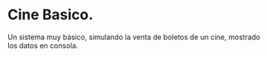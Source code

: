 # Cine Basico.

Un sistema muy básico, simulando la venta de boletos de un cine, mostrado los datos en consola.
